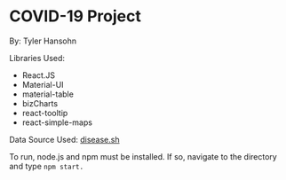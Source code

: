 # COVID-19 Project
By: Tyler Hansohn

Libraries Used:
* React.JS
* Material-UI
* material-table
* bizCharts
* react-tooltip
* react-simple-maps

Data Source Used: [disease.sh](http://disease.sh)




To run, node.js and npm must be installed. If so, navigate to the directory and type 
```npm start.```
